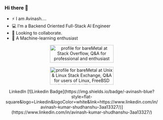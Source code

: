 <!-- <img src="https://github.com/CodeChari/CodeChari/blob/master/banner_1.gif"> -->

### Hi there 👋


<!--
**CodeChari/CodeChari** is a ✨ _special_ ✨ repository because its `README.md` (this file) appears on your GitHub profile.
-->

- ⚡ I am Avinash....
- 💻  I’m a Backend Oriented Full-Stack AI Engineer
- 👯  Looking to collaborate.
- 🔭  A Machine-learning enthusiast
  
 <!--  <img src = "https://github-readme-stats.vercel.app/api?username=avinasx&show_icons=true&theme=radical&line_height=27"> -->
 <!-- <img src = "https://github-readme-stats.vercel.app/api/top-langs/?username=avinasx&hide=css,html&theme=tokyonight"> -->
  
  <div align="center">
<a href="https://stackoverflow.com/users/7338187/baremetal" targe="_blank"><img src="https://stackoverflow.com/users/flair/7338187.png?theme=dark" width="208" height="58" alt="profile for bareMetal at Stack Overflow, Q&amp;A for professional and enthusiast programmers" title="profile for bareMetal at Stack Overflow, Q&amp;A for professional and enthusiast programmers"></a>

  <a href="https://unix.stackexchange.com/users/275556/baremetal" targe="_blank"><img src="https://unix.stackexchange.com/users/flair/275556.png?theme=dark" width="208" height="58" alt="profile for bareMetal at Unix &amp; Linux Stack Exchange, Q&amp;A for users of Linux, FreeBSD and other Un*x-like operating systems" title="profile for bareMetal at Unix &amp; Linux Stack Exchange, Q&amp;A for users of Linux, FreeBSD and other Un*x-like operating systems"></a>
</div>

  
<div align="center">
<!--
[![Twitter Badge](https://img.shields.io/badge/-@nklmarch17-1ca0f1?style=flat-square&labelColor=1ca0f1&logo=twitter&logoColor=white&link=https://twitter.com/Avinymous)](https://twitter.com/nklmarch17) 
-->
LinkedIn
[![Linkedin Badge](https://img.shields.io/badge/-avinash-blue?style=flat-square&logo=Linkedin&logoColor=white&link=https://www.linkedin.com/in/avinash-kumar-shudhanshu-3aa13327/)](https://www.linkedin.com/in/avinash-kumar-shudhanshu-3aa13327/)
<!--
[![Medium Badge](https://img.shields.io/badge/-@nerdynikhil-03a57a?style=flat-square&labelColor=000000&logo=Medium&link=https://medium.com/@nerdynikhil/)](https://medium.com/@nerdynikhil)
-->

</div>




